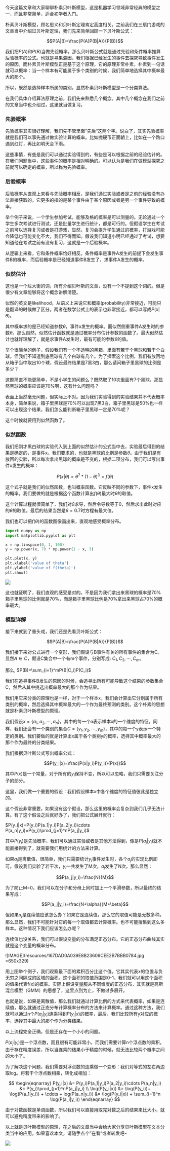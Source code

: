 今天这篇文章和大家聊聊朴素贝叶斯模型，这是机器学习领域非常经典的模型之一，而且非常简单，适合初学者入门。

朴素贝叶斯模型，顾名思义和贝叶斯定理肯定高度相关。之前我们在三扇门游戏的文章当中介绍过贝叶斯定理，我们先来简单回顾一下贝叶斯公式：

$$P(A|B)=\frac{P(A)P(B|A)}{P(B)}$$

我们把$P(A)$和$P(B)$当做先验概率，那么贝叶斯公式就是通过先验和条件概率推算后验概率的公式。也就是寻果溯因，我们根据已经发生的事件去探究导致事件发生的原因。而朴素贝叶斯模型正是基于这个原理，它的原理非常朴素，朴素到一句话就可以概率：当一个样本有可能属于多个类别的时候，我们简单地选择其中概率最大的那个。

所以，既然是选择样本所属的类别，显然朴素贝叶斯模型是一个分类算法。

在我们具体介绍算法原理之前，我们先来熟悉几个概念。其中几个概念在我们之前的文章当中也介绍过，这里就当做复习。

### 先验概率

先验概率其实很好理解，我们先不管里面”先后“这两个字。说白了，其实先验概率就是我们可以事先通过做实验计算的概率。比如抛硬币正面朝上，比如在一个路口遇到红灯，再比如明天会下雨。

这些事情，有些是我们可以通过实验得到的，有些是可以根据之前的经验估计的。在我们问题当中，这些事件的概率是相对明确的。可以认为是我们在做模型探究之前就可以确定的概率，所以称为先验概率。


### 后验概率

后验概率从直观上来看与先验概率相反，是我们通过实验或者是之前的经验没有办法直接获取的。它更多的指的是某个事件由于某个原因或者是另一个事件导致的概率。

举个例子来说，一个学生参加考试，能够及格的概率是可以测量的。无论通过一个学生多次考试进行测试，还是批量学生进行统计，都是可行的。但假设学生在考试之前可以选择复习或者是打游戏，显然，复习会提升学生通过的概率，打游戏可能会降低也可能变化不大，我们不得而知。假设我们知道小明已经通过了考试，想要知道他在考试之前有没有复习，这就是一个后验概率。

从逻辑上来看，它和条件概率恰好相反。条件概率是事件A发生的前提下会发生事件B的概率，而后验概率是已经知道事件B发生了，求事件A发生的概率。


### 似然估计

这也是一个烂大街的词，所有介绍贝叶斯的文章，没有一个不提到这个词的。但是很少有文章能够将这个概念讲解清楚。

似然的英文是likelihood，从语义上来说它和概率(probability)非常接近，可能只是翻译的时候做了区分。两者在数学公式上的表示也非常接近，都可以写成$P(x|\theta)$。

其中概率求的是已经知道参数$\theta$，事件x发生的概率。而似然侧重事件A发生时的参数$\theta$。那么自然，似然估计函数就是通过概率分布估计参数的函数了。最大似然估计也就好理解了，就是求事件A发生时，最有可能的参数$\theta$的值。

举个很简单的例子，假设我们有一个不透明的黑箱，里面有若干个黑球和若干个白球。但我们不知道到底黑球有几个白球有几个。为了探索这个比例，我们有放回地从箱子当中取出10个球，假设最终结果是7黑3白，那么请问箱子里黑球的比例是多少？

这题简直不能更简单，不是小学生的问题么？既然取了10次里面有7个黑球，那显然黑球的概率应该是70%啊，这有什么问题吗？

表面上当然毫无问题，但实际上不对。因为我们实验得到的实验结果并不代表概率本身，简单来说，箱子里黑球是70%可以出现7黑3白，箱子里黑球是50%也一样可以出现这个结果，我们怎么能判断箱子里黑球一定是70%呢？

这个时候就要用到似然函数了。


### 似然函数

我们把刚才黑白球的实验代入到上面的似然估计的公式当中去，实验最后得到的结果是确定的，是事件x。我们要求的，也就是黑球的比例是参数$\theta$。由于我们是有放回的实验，所以每次拿出黑球的概率是不变的，根据二项分布，我们可以写出事件x发生的概率：

$$P(x|\theta)=\theta^7*(1-\theta)^3=f(\theta)$$

这个式子就是我们的似然函数，也叫概率函数。它反映不同的参数下，事件x发生的概率。我们要做的就是根据这个函数计算出$f(\theta)$最大时$\theta$的取值。

这个计算过程就很简单了，我们对$\theta$求导，然后令导数等于0，然后求出此时对应的$\theta$的取值。最后的结果当然是$\theta=0.7$时方程有最大值。

我们也可以把$f(\theta)$的函数图像画出来，直观地感受概率分布。

```python
import numpy as np
import matplotlib.pyplot as plt

x = np.linspace(0, 1, 100)
y = np.power(x, 7) * np.power(1 - x, 3)

plt.plot(x, y)
plt.xlabel('value of theta')
plt.ylabel('value of f(theta)')
plt.show()
```

![](resources/DDC92A57F315CC363D6A477B42D06F59.jpg)

这也就证明了，我们直观的感受是对的。不是因为我们拿出来黑球的概率是70%箱子里黑球的比例就是70%，而是箱子里黑球比例是70%拿出来黑球占70%的概率最大。

### 模型详解

接下来就到了重头戏，我们还是先看贝叶斯公式：

$$P(A|B)=\frac{P(A)P(B|A)}{P(B)}$$

我们接下来对公式进行一个变形，我们假设与B事件有关的所有事件的集合为C。显然$A \in C$，假设C集合中一个有m个事件，分别写成: $C_1, C_2, \cdots, C_m$。

那么, $P(B)=\sum_{i=1}^mP(B|C_i)P(C_i)$

我们在追寻事件B发生的原因的时候，会追寻出所有可能导致这个结果的参数集合C，然后从其中挑选出概率最大的那个作为结果。

我们用它来分类的原理也是一样，对于一个样本x，我们会计算出它分别属于所有类别的概率，然后选择其中概率最大的一个作为最终预测的类别。这个朴素的思想就是朴素贝叶斯模型的原理。

我们假设$x=\{a_1, a_2, \cdots, a_n\}$，其中的每一个a表示样本x的一个维度的特征。同样，我们还会有一个类别的集合$C=\{y_1, y_2, \cdots, y_m\}$，其中的每一个y表示一个特定的类别。我们要做的就是计算出x属于各个类别y的概率，选择其中概率最大的那个作为最终的分类结果。

我们根据贝叶斯公式写出概率公式：

$$P(y_i|x)=\frac{P(x|y_i)P(y_i)}{P(x)}$$

其中$P(x)$是一个常量，对于所有的$y_i$保持不变，所以可以忽略，我们只需要关注分子的部分。

这里，我们做一个重要的假设：我们假设样本x中各个维度的特征值彼此是独立的。

这个假设非常重要，如果没有这个假设，那么这里的概率会复杂到我们几乎无法计算。有了这个假设之后就好办了，我们把公式展开就行：

$P(y_i|x)=P(y_i)P(a_1|y_i)P(a_2|y_i)\cdots P(a_n|y_i)=P(y_i)\prod_{j=1}^nP(a_j|y_i)$

其中$P(y_i)$是先验概率，我们可以通过实验或者是其他方法得到，像是$P(a_j|y_i)$就不能直接得到了，就需要我们用统计的方法来计算。

如果$a_j$是离散值，很简单，我们只需要统计$y_i$事件发生时，各个$a_j$的实现比例即可。假设我们实验了若干次，$y_i$一共发生了M次，$a_j$发生了N次，那么显然：

$$P(a_j|y_i)=\frac{N}{M}$$

为了防止M=0，我们可以在分子和分母上同时加上一个平滑参数，所以最终的结果写成：

$$P(a_j|y_i)=\frac{N+\alpha}{M+\beta}$$

但如果$a_j$是连续值应该怎么办？如果它是连续值，那么它的取值可能是无数多种。那么显然，我们不可能针对它的每一个取值都去计算概率。也不可能搜集到这么多样本。这种情况下我们应该怎么办呢？

连续值也没关系，我们可以假设变量的分布满足正态分布。它的正态分布曲线其实就是这个变量的概率分布。

![IMAGE](resources/167DAD0A039E8B23609CEE2B7BBB0784.jpg =650x329)

用上图举个例子，我们观察最下面的累积百分比这个值。它其实代表x的位置与负无穷之间隔成的区域的面积。这个面积的取值范围是0-1，我们就可以用这个面积的值来代表f(x)的概率。实际上假设变量服从不同维度的正态分布，其实就是高斯混合模型（GMM）的思想了，这里点到为止，不做过多展开。

也就是说，如果是离散值，那么我们就通过计算比例的方式来代表概率，如果是连续值，那么就通过正态分布计算概率分布的方法来计算概率。通过这种方法，我们就可以通过n个$P(a_j|y_i)$连乘得到$P(y_i|x)$的概率，最后，我们比较所有y对应的概率，选择其中最大的那个作为分类结果。

以上流程完全正确，但是还存在一个小小的问题。

$P(a_j|y_i)$是一个浮点数，而且很有可能非常小，而我们需要计算n个浮点数的乘积。由于存在精度误差，所以当连乘的结果小于精度的时候，就无法比较两个概率之间的大小了。

为了解决这个问题，我们需要对浮点数的连乘做一个变形：我们对等式的左右两边取log。将若干个浮点数相乘，转化成相加：

$$
\begin{eqnarray}
P(y_i|x) &= P(y_i)P(a_1|y_i)P(a_2|y_i)\cdots P(a_n|y_i) &= P(y_i)\prod_{j=1}^nP(a_j|y_i) \\
\log(P(y_i|x)) &= \log(P(y_i))+  \log(P(a_1|y_i)) + \cdots + log(P(a_n|y_i)) &= \log(P(y_i|x)) + \sum_{i=1}^n \log(P(a_i|y_i))
\end{eqnarray}
$$

由于对数函数是单调函数，所以我们可以直接用取完对数之后的结果来比大小，就可以避免精度带来的影响了。

以上就是贝叶斯模型的原理，在之后的文章当中会给大家分享贝叶斯模型在文本分类当中的应用。如果喜欢本文，请随手点个”在看“或者转发吧~

![](https://tva1.sinaimg.cn/large/007S8ZIlgy1gf3ak9b69aj3076076dgg.jpg)